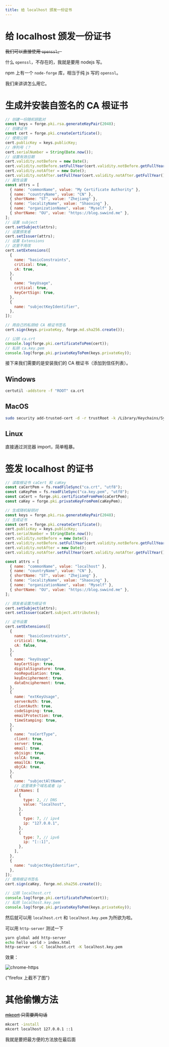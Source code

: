 ```yaml
---
title: 给 localhost 颁发一份证书
---
```


# 给 localhost 颁发一份证书

<vue-metadata author="swwind" time="2019-4-6"></vue-metadata>

~~我们可以直接使用 `openssl`。~~

什么 `openssl`，不存在的，我就是要用 nodejs 写。

npm 上有一个 `node-forge` 库，相当于纯 js 写的 `openssl`。

我们来讲讲怎么用它。

# 生成并安装自签名的 CA 根证书

```js
// 创建一份随机钥匙对
const keys = forge.pki.rsa.generateKeyPair(2048);
// 创建证书
const cert = forge.pki.createCertificate();
// 使用公钥
cert.publicKey = keys.publicKey;
// 序列号（？
cert.serialNumber = String(Date.now());
// 设置有效日期
cert.validity.notBefore = new Date();
cert.validity.notBefore.setFullYear(cert.validity.notBefore.getFullYear() - 5);
cert.validity.notAfter = new Date();
cert.validity.notAfter.setFullYear(cert.validity.notAfter.getFullYear() + 20);
// 属性设置
const attrs = [
  { name: "commonName", value: "My Certificate Authority" },
  { name: "countryName", value: "CN" },
  { shortName: "ST", value: "Zhejiang" },
  { name: "localityName", value: "Shaoxing" },
  { name: "organizationName", value: "Myself" },
  { shortName: "OU", value: "https://blog.swwind.me" },
];
// 设置 subject
cert.setSubject(attrs);
// 设置颁发者
cert.setIssuer(attrs);
// 设置 Extensions
// 这里不用改
cert.setExtensions([
  {
    name: "basicConstraints",
    critical: true,
    cA: true,
  },
  {
    name: "keyUsage",
    critical: true,
    keyCertSign: true,
  },
  {
    name: "subjectKeyIdentifier",
  },
]);

// 用自己的私钥给 CA 根证书签名
cert.sign(keys.privateKey, forge.md.sha256.create());

// 公钥 ca.crt
console.log(forge.pki.certificateToPem(cert));
// 私钥 ca.key.pem
console.log(forge.pki.privateKeyToPem(keys.privateKey));
```

接下来我们需要的是安装我们的 CA 根证书（添加到信任列表）。

## Windows

```cmd
certutil -addstore -f "ROOT" ca.crt
```

## MacOS

```bash
sudo security add-trusted-cert -d -r trustRoot -k /Library/Keychains/System.keychain ca.crt
```

## Linux

直接通过浏览器 import，简单粗暴。

# 签发 localhost 的证书

```js
// 读取根证书 caCert 和 caKey
const caCertPem = fs.readFileSync("ca.crt", "utf8");
const caKeyPem = fs.readFileSync("ca.key.pem", "utf8");
const caCert = forge.pki.certificateFromPem(caCertPem);
const caKey = forge.pki.privateKeyFromPem(caKeyPem);

// 生成随机秘钥对
const keys = forge.pki.rsa.generateKeyPair(2048);
// 生成证书
const cert = forge.pki.createCertificate();
cert.publicKey = keys.publicKey;
cert.serialNumber = String(Date.now());
cert.validity.notBefore = new Date();
cert.validity.notBefore.setFullYear(cert.validity.notBefore.getFullYear() - 1);
cert.validity.notAfter = new Date();
cert.validity.notAfter.setFullYear(cert.validity.notAfter.getFullYear() + 10);

const attrs = [
  { name: "commonName", value: "localhost" },
  { name: "countryName", value: "CN" },
  { shortName: "ST", value: "Zhejiang" },
  { name: "localityName", value: "Shaoxing" },
  { name: "organizationName", value: "Myself" },
  { shortName: "OU", value: "https://blog.swwind.me" },
];

// 颁发者设置为根证书
cert.setSubject(attrs);
cert.setIssuer(caCert.subject.attributes);

// 证书设置
cert.setExtensions([
  {
    name: "basicConstraints",
    critical: true,
    cA: false,
  },
  {
    name: "keyUsage",
    keyCertSign: true,
    digitalSignature: true,
    nonRepudiation: true,
    keyEncipherment: true,
    dataEncipherment: true,
  },
  {
    name: "extKeyUsage",
    serverAuth: true,
    clientAuth: true,
    codeSigning: true,
    emailProtection: true,
    timeStamping: true,
  },
  {
    name: "nsCertType",
    client: true,
    server: true,
    email: true,
    objsign: true,
    sslCA: true,
    emailCA: true,
    objCA: true,
  },
  {
    name: "subjectAltName",
    // 这里填多个域名或者 ip
    altNames: [
      {
        type: 2, // DNS
        value: "localhost",
      },
      {
        type: 7, // ipv4
        ip: "127.0.0.1",
      },
      {
        type: 7, // ipv6
        ip: "[::1]",
      },
    ],
  },
  {
    name: "subjectKeyIdentifier",
  },
]);
// 使用根证书签名
cert.sign(caKey, forge.md.sha256.create());

// 公钥 localhost.crt
console.log(forge.pki.certificateToPem(cert));
// 私钥 localhost.key.pem
console.log(forge.pki.privateKeyToPem(keys.privateKey));
```

然后就可以用 `localhost.crt` 和 `localhost.key.pem` 为所欲为啦。

可以用 `http-server` 测试一下

```bash
yarn global add http-server
echo hello world > index.html
http-server -S -C localhost.crt -K localhost.key.pem
```

效果：

![chrome-https](/assets/chrome-https.png)

<p>
  <span class="truth" title="还是我操作不对">
    {"firefox 上截不了图"}
  </span>
</p>

# 其他偷懒方法

~~[mkcert](https://github.com/FiloSottile/mkcert) 只需要两句话~~

```bash
mkcert -install
mkcert localhost 127.0.0.1 ::1
```

<p>
  <span class="truth">我就是要把最方便的方法放在最后面</span>
</p>
